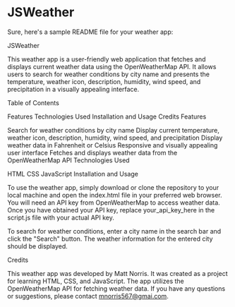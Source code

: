 # JSWeather
Sure, here's a sample README file for your weather app:

JSWeather

This weather app is a user-friendly web application that fetches and displays current weather data using the OpenWeatherMap API. It allows users to search for weather conditions by city name and presents the temperature, weather icon, description, humidity, wind speed, and precipitation in a visually appealing interface.

Table of Contents

Features
Technologies Used
Installation and Usage
Credits
Features

Search for weather conditions by city name
Display current temperature, weather icon, description, humidity, wind speed, and precipitation
Display weather data in Fahrenheit or Celsius
Responsive and visually appealing user interface
Fetches and displays weather data from the OpenWeatherMap API
Technologies Used

HTML
CSS
JavaScript
Installation and Usage

To use the weather app, simply download or clone the repository to your local machine and open the index.html file in your preferred web browser. You will need an API key from OpenWeatherMap to access weather data. Once you have obtained your API key, replace your_api_key_here in the script.js file with your actual API key.

To search for weather conditions, enter a city name in the search bar and click the "Search" button. The weather information for the entered city should be displayed.

Credits

This weather app was developed by Matt Norris. It was created as a project for learning HTML, CSS, and JavaScript. The app utilizes the OpenWeatherMap API for fetching weather data. If you have any questions or suggestions, please contact mnorris567@gmai.com.
